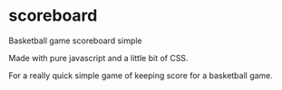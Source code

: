 # scoreboard
Basketball game scoreboard simple

Made with pure javascript and a little bit of CSS.

For a really quick simple game of keeping score for a basketball game.
